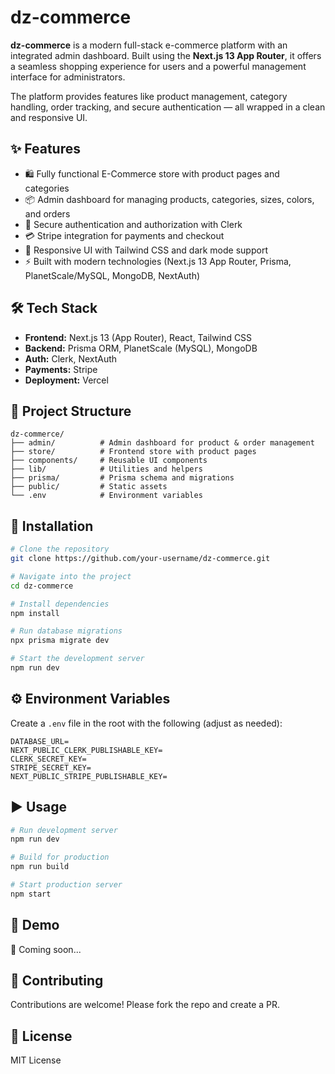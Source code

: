 # dz-commerce

**dz-commerce** is a modern full-stack e-commerce platform with an integrated admin dashboard. Built using the **Next.js 13 App Router**, it offers a seamless shopping experience for users and a powerful management interface for administrators.  

The platform provides features like product management, category handling, order tracking, and secure authentication — all wrapped in a clean and responsive UI.  

## ✨ Features
- 🛍️ Fully functional E-Commerce store with product pages and categories  
- 📦 Admin dashboard for managing products, categories, sizes, colors, and orders  
- 🔐 Secure authentication and authorization with Clerk  
- 💳 Stripe integration for payments and checkout  
- 🎨 Responsive UI with Tailwind CSS and dark mode support  
- ⚡ Built with modern technologies (Next.js 13 App Router, Prisma, PlanetScale/MySQL, MongoDB, NextAuth)  

## 🛠️ Tech Stack
- **Frontend:** Next.js 13 (App Router), React, Tailwind CSS  
- **Backend:** Prisma ORM, PlanetScale (MySQL), MongoDB  
- **Auth:** Clerk, NextAuth  
- **Payments:** Stripe  
- **Deployment:** Vercel  

## 📂 Project Structure
```
dz-commerce/
├── admin/          # Admin dashboard for product & order management
├── store/          # Frontend store with product pages
├── components/     # Reusable UI components
├── lib/            # Utilities and helpers
├── prisma/         # Prisma schema and migrations
├── public/         # Static assets
└── .env            # Environment variables
```

## 🚀 Installation
```bash
# Clone the repository
git clone https://github.com/your-username/dz-commerce.git

# Navigate into the project
cd dz-commerce

# Install dependencies
npm install

# Run database migrations
npx prisma migrate dev

# Start the development server
npm run dev
```

## ⚙️ Environment Variables
Create a `.env` file in the root with the following (adjust as needed):
```
DATABASE_URL=
NEXT_PUBLIC_CLERK_PUBLISHABLE_KEY=
CLERK_SECRET_KEY=
STRIPE_SECRET_KEY=
NEXT_PUBLIC_STRIPE_PUBLISHABLE_KEY=
```

## ▶️ Usage
```bash
# Run development server
npm run dev

# Build for production
npm run build

# Start production server
npm start
```

## 🎥 Demo
🚧 Coming soon...  

## 🤝 Contributing
Contributions are welcome! Please fork the repo and create a PR.  

## 📄 License
MIT License  
